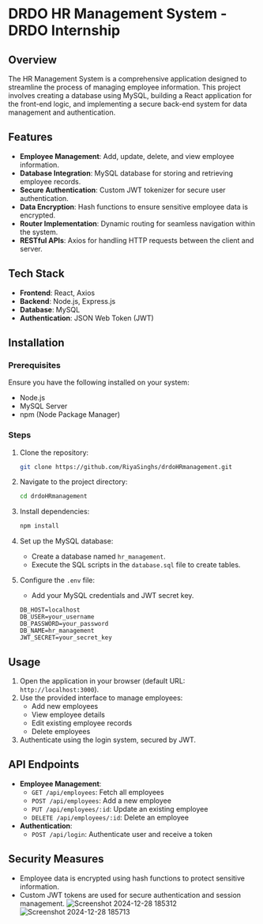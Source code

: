 # DRDO HR Management System - DRDO Internship

## Overview
The HR Management System is a comprehensive application designed to streamline the process of managing employee information. This project involves creating a database using MySQL, building a React application for the front-end logic, and implementing a secure back-end system for data management and authentication.

## Features
- **Employee Management**: Add, update, delete, and view employee information.
- **Database Integration**: MySQL database for storing and retrieving employee records.
- **Secure Authentication**: Custom JWT tokenizer for secure user authentication.
- **Data Encryption**: Hash functions to ensure sensitive employee data is encrypted.
- **Router Implementation**: Dynamic routing for seamless navigation within the system.
- **RESTful APIs**: Axios for handling HTTP requests between the client and server.

## Tech Stack
- **Frontend**: React, Axios
- **Backend**: Node.js, Express.js
- **Database**: MySQL
- **Authentication**: JSON Web Token (JWT)

## Installation

### Prerequisites
Ensure you have the following installed on your system:
- Node.js
- MySQL Server
- npm (Node Package Manager)

### Steps
1. Clone the repository:
   ```bash
   git clone https://github.com/RiyaSinghs/drdoHRmanagement.git
   ```

2. Navigate to the project directory:
   ```bash
   cd drdoHRmanagement
   ```

3. Install dependencies:
   ```bash
   npm install
   ```

4. Set up the MySQL database:
   - Create a database named `hr_management`.
   - Execute the SQL scripts in the `database.sql` file to create tables.

5. Configure the `.env` file:
   - Add your MySQL credentials and JWT secret key.
   ```env
   DB_HOST=localhost
   DB_USER=your_username
   DB_PASSWORD=your_password
   DB_NAME=hr_management
   JWT_SECRET=your_secret_key
   ```

## Usage
1. Open the application in your browser (default URL: `http://localhost:3000`).
2. Use the provided interface to manage employees:
   - Add new employees
   - View employee details
   - Edit existing employee records
   - Delete employees
3. Authenticate using the login system, secured by JWT.

## API Endpoints
- **Employee Management**:
  - `GET /api/employees`: Fetch all employees
  - `POST /api/employees`: Add a new employee
  - `PUT /api/employees/:id`: Update an existing employee
  - `DELETE /api/employees/:id`: Delete an employee
- **Authentication**:
  - `POST /api/login`: Authenticate user and receive a token

## Security Measures
- Employee data is encrypted using hash functions to protect sensitive information.
- Custom JWT tokens are used for secure authentication and session management.
![Screenshot 2024-12-28 185312](https://github.com/user-attachments/assets/4508f2f4-b647-4760-b183-c336023de5e9)
![Screenshot 2024-12-28 185713](https://github.com/user-attachments/assets/3fe1bf9e-9d00-4ed2-982d-caaa1237c566)



